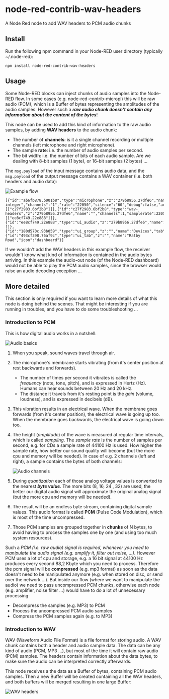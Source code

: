 # node-red-contrib-wav-headers
A Node Red node to add WAV headers to PCM audio chunks

## Install
Run the following npm command in your Node-RED user directory (typically ~/.node-red):
```
npm install node-red-contrib-wav-headers
```

## Usage
Some Node-RED blocks can inject chunks of audio samples into the Node-RED flow.  In some cases (e.g. node-red-contrib-micropi) this will be raw audio (PCM), which is a Buffer of bytes representing the amplitudes of the audio samples. However such a ***raw audio chunk doesn't contain any information about the content of the bytes***!

This node can be used to add this kind of information to the raw audio samples, by adding **WAV headers** to the audio chunk:
+ The number of **channels**: is it a single channel recording or multiple channels (left microphone and right microphone).
+ The sample **rate**: i.e. the number of audio samples per second.
+ The bit width: i.e. the number of bits of each audio sample.  Are we dealing with 8-bit samples (1 byte), or 16-bit samples (2 bytes) ...

The `msg.payload` of the input message contains audio data, and the `msg.payload` of the output message contains a WAV container (i.e. both headers and audio data):

![Example flow](https://raw.githubusercontent.com/bartbutenaers/node-red-contrib-wav-headers/master/images/wav_headers_flow.png)
```
[{"id":"ab6fb878.b001b8","type":"microphone","z":"279b8956.27dfe6","name":"microphone","endian":"little","bitwidth":"16","encoding":"signed-integer","channels":"1","rate":"22050","silence":"60","debug":false,"active":true,"x":950,"y":1000,"wires":[["c27f2983.6bf2b8"]]},{"id":"c27f2983.6bf2b8","type":"wav-headers","z":"279b8956.27dfe6","name":"","channels":1,"samplerate":22050,"bitwidth":16,"x":1136,"y":1000,"wires":[["ee8cf749.22e888"]]},{"id":"ee8cf749.22e888","type":"ui_audio","z":"279b8956.27dfe6","name":"","group":"180d570c.93b059","voice":"0","always":false,"x":1320,"y":1000,"wires":[]},{"id":"180d570c.93b059","type":"ui_group","z":"","name":"Devices","tab":"493cf398.76af9c","order":2,"disp":false,"width":"6"},{"id":"493cf398.76af9c","type":"ui_tab","z":"","name":"Ratby Road","icon":"dashboard"}]
```
If we wouldn't add the WAV headers in this example flow, the receiver wouldn't know what kind of information is contained in the audio bytes arriving.  In this example the audio-out node (of the Node-RED dashboard) would not be able to play the PCM audio samples, since the browser would raise an audio decoding exception ...

## More detailed
This section is only required if you want to learn more details of what this node is doing behind the scenes.  That might be interesting if you are running in troubles, and you have to do some troubleshooting ...

### Introduction to PCM

This is how digital audio works in a nutshell:

![Audio basics](https://raw.githubusercontent.com/bartbutenaers/node-red-contrib-wav-headers/master/images/wav_headers_basics.png)

1. When you speak, sound waves travel through air.
2. The microphone's membrane starts vibrating (from it's center position at rest backwards and forwards). 
    + The number of times per second it vibrates is called the *frequency* (note, tone, pitch), and is expressed in Hertz (Hz).  Humans can hear sounds between 20 Hz and 20 kHz.
    + The distance it travels from it's resting point is the *gain* (volume, loudness), and is expressed in decibels (dB).
3. This vibration results in an electrical wave.  When the membrane goes forwards (from it's center position), the electrical wave is going up too.  When the membrane goes backwards, the electrical wave is going down too.
4. The height (*amplitude*) of the wave is measured at regular time intervals, which is called *sampling*.  The *sample rate* is the number of samples per second, e.g. for CDs a sample rate of 44100 Hz  is used.  How higher the sample rate, how better our sound quality will become (but the more cpu and memory will be needed).  In case of e.g. 2 channels (left and right), a sample contains the bytes of both channels:

    ![Audio channels](https://raw.githubusercontent.com/bartbutenaers/node-red-contrib-wav-headers/master/images/wav_headers_channels.png)
  
5. During *quantization* each of those analog voltage values is converted to the nearest ***byte value***.   The more bits (8, 16, 24 , 32) are used, the better our digital audio signal will approximate the original analog signal (but the more cpu and memory will be needed).  
6. The result will be an endless byte stream, containing digital sample values.  This audio format is called **PCM** (Pulse Code Modulation), which is most of the time uncompressed.
7. Those PCM samples are grouped together in **chunks** of N bytes, to avoid having to process the samples one by one (and using too much system resources).

Such a *PCM (i.e. raw audio) signal is required, whenever you need to manipulate the audio signal (e.g. amplify it, filter out noise, ...)*.  However PCM uses a lot of cpu and storage, e.g. a 16 bit signal at 44100 Hz produces every second 88,2 Kbyte which you need to process.  Therefore the pcm signal will be **compressed** (e.g. mp3 format) as soon as the data doesn't need to be manipulated anymore (e.g. when stored on disc, or send over the network ...).  But inside our flow (where we want to manipulate the audio) we need to pass uncompressed PCM chunks, otherwise each node (e.g. amplifier, noise filter ...) would have to do a lot of unnecessary processing:
+ Decompress the samples (e.g. MP3) to PCM
+ Process the uncompressed PCM audio samples
+ Compress the PCM samples again (e.g. to MP3)

### Introduction to WAV
WAV (Waveform Audio File Format) is a file format for storing audio.  A WAV chunk contains both a header and audio sample data.  The data can be any kind of audio (PCM, MP3 ...), but most of the time it will contain raw audio (PCM) samples.  The headers contain information about the data bytes, to make sure the audio can be interpreted correctly afterwards.

This node receives a the data as a Buffer of bytes, containing PCM audio samples.  Then a new Buffer will be created containing all the WAV headers, and both buffers will be merged resulting in one large Buffer:

![WAV headers](https://raw.githubusercontent.com/bartbutenaers/node-red-contrib-wav-headers/master/images/wav_headers_table.png)
